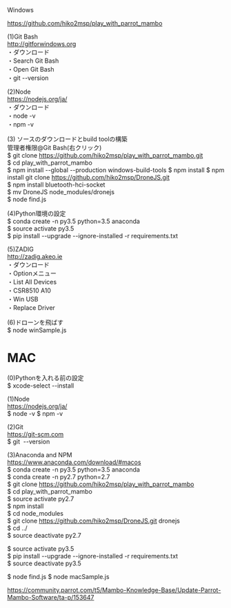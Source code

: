Windows  
   
https://github.com/hiko2msp/play_with_parrot_mambo  
  
  
(1)Git Bash  
http://gitforwindows.org  
・ダウンロード  
・Search Git Bash  
・Open Git Bash  
・git --version  
  
(2)Node  
https://nodejs.org/ja/  
・ダウンロード  
・node -v  
・npm -v  
  
  
(3) ソースのダウンロードとbuild toolの構築  
管理者権限@Git Bash(右クリック)  
$ git clone https://github.com/hiko2msp/play_with_parrot_mambo.git    
$ cd play_with_parrot_mambo  
$ npm install --global --production windows-build-tools
$ npm install 
$ npm install git clone https://github.com/hiko2msp/DroneJS.git  
$ npm install bluetooth-hci-socket  
$ mv DroneJS node_modules/dronejs  
$ node find.js  
  
  
(4)Python環境の設定  
$ conda create -n py3.5 python=3.5 anaconda  
$ source activate py3.5  
$ pip install --upgrade --ignore-installed -r requirements.txt  
  
(5)ZADIG  
http://zadig.akeo.ie  
・ダウンロード  
・Optionメニュー  
・List All Devices  
・CSR8510 A10  
・Win USB  
・Replace Driver  
  
(6)ドローンを飛ばす  
$ node winSample.js  

  
# MAC   
(0)Pythonを入れる前の設定  
$ xcode-select --install  
  
(1)Node  
https://nodejs.org/ja/  
$ node -v $ npm -v    
  
(2)Git  
https://git-scm.com  
$ git  --version  
  
(3)Anaconda and NPM  
https://www.anaconda.com/download/#macos  
$ conda create -n py3.5 python=3.5 anaconda  
$ conda create -n py2.7 python=2.7         
$ git clone https://github.com/hiko2msp/play_with_parrot_mambo  
$ cd play_with_parrot_mambo  
$ source activate py2.7  
$ npm install  
$ cd node_modules  
$ git clone https://github.com/hiko2msp/DroneJS.git dronejs  
$ cd ../  
$ source deactivate py2.7  
  
$ source activate py3.5  
$ pip install --upgrade --ignore-installed -r requirements.txt  
$ source deactivate py3.5  


$ node find.js
$ node macSample.js

https://community.parrot.com/t5/Mambo-Knowledge-Base/Update-Parrot-Mambo-Software/ta-p/153647
